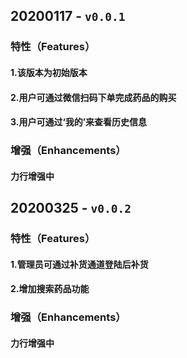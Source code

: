 ## 20200117 - `v0.0.1`

### 特性（Features）
#### 1.该版本为初始版本
#### 2.用户可通过微信扫码下单完成药品的购买
#### 3.用户可通过‘我的’来查看历史信息

### 增强（Enhancements）
#### 力行增强中

## 20200325 - `v0.0.2`

### 特性（Features）
#### 1.管理员可通过补货通道登陆后补货
#### 2.增加搜索药品功能

### 增强（Enhancements）
#### 力行增强中
